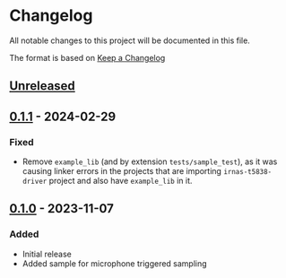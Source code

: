 # Changelog

All notable changes to this project will be documented in this file.

The format is based on [Keep a Changelog](https://keepachangelog.com/en/1.0.0/)

## [Unreleased]

## [0.1.1] - 2024-02-29

### Fixed

-   Remove `example_lib` (and by extension `tests/sample_test`), as it was causing 
    linker errors in the projects that are importing `irnas-t5838-driver` project 
    and also have `example_lib` in it.

## [0.1.0] - 2023-11-07

### Added

-   Initial release
-   Added sample for microphone triggered sampling

[Unreleased]: https://github.com/IRNAS/irnas-t5838-driver/compare/v0.1.1...HEAD

[0.1.1]: https://github.com/IRNAS/irnas-t5838-driver/compare/v0.1.0...v0.1.1

[0.1.0]: https://github.com/IRNAS/irnas-t5838-driver/compare/02156306967d34d38bde29ffc9f8eea1edccc8d7...v0.1.0
